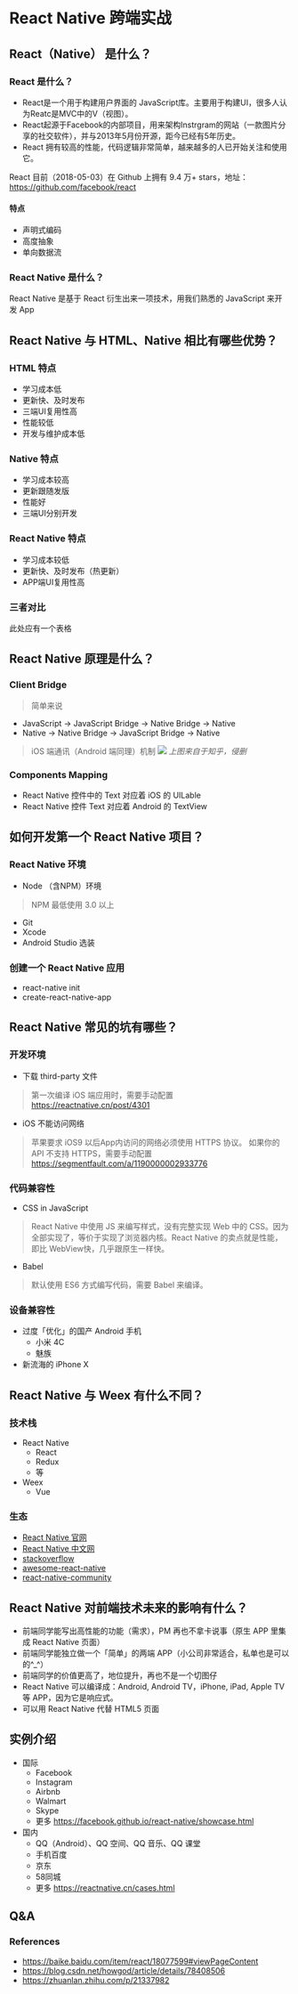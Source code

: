 # React Native 跨端实战

## React（Native） 是什么？
### React 是什么？
- React是一个用于构建用户界面的 JavaScript库。主要用于构建UI，很多人认为Reatc是MVC中的V（视图）。
- React起源于Facebook的内部项目，用来架构Instrgram的网站（一款图片分享的社交软件），并与2013年5月份开源，距今已经有5年历史。
- React 拥有较高的性能，代码逻辑非常简单，越来越多的人已开始关注和使用它。

React 目前（2018-05-03）在 Github 上拥有 9.4 万+ stars，地址： https://github.com/facebook/react

#### 特点
- 声明式编码
- 高度抽象
- 单向数据流

### React Native 是什么？
React Native 是基于 React 衍生出来一项技术，用我们熟悉的 JavaScript 来开发 App

## React Native 与 HTML、Native 相比有哪些优势？
### HTML 特点
- 学习成本低
- 更新快、及时发布
- 三端UI复用性高
- 性能较低
- 开发与维护成本低

### Native 特点
- 学习成本较高
- 更新跟随发版
- 性能好
- 三端UI分别开发

### React Native 特点
- 学习成本较低
- 更新快、及时发布（热更新）
- APP端UI复用性高

### 三者对比
此处应有一个表格

## React Native 原理是什么？
### Client Bridge
> 简单来说
- JavaScript -> JavaScript Bridge -> Native Bridge -> Native
- Native -> Native Bridge -> JavaScript Bridge -> Native

> iOS 端通讯（Android 端同理）机制
![](https://pic2.zhimg.com/80/v2-62ee0b22a5dcc4e68ae4dd5a07f9614a_hd.jpg)
_上图来自于知乎，侵删_

### Components Mapping
- React Native 控件中的 Text 对应着 iOS 的 UILable
- React Native 控件 Text 对应着 Android 的 TextView

## 如何开发第一个 React Native 项目？ 
### React Native 环境
- Node （含NPM）环境
> NPM 最低使用 3.0 以上
- Git
- Xcode
- Android Studio 选装

### 创建一个 React Native 应用
- react-native init
- create-react-native-app

## React Native 常见的坑有哪些？
### 开发环境
- 下载 third-party 文件
> 第一次编译 iOS 端应用时，需要手动配置 https://reactnative.cn/post/4301

- iOS 不能访问网络
> 苹果要求 iOS9 以后App内访问的网络必须使用 HTTPS 协议。 如果你的 API 不支持 HTTPS，需要手动配置 https://segmentfault.com/a/1190000002933776

### 代码兼容性
- CSS in JavaScript
> React Native 中使用 JS 来编写样式，没有完整实现 Web 中的 CSS。因为全部实现了，等价于实现了浏览器内核。React Native 的卖点就是性能，即比 WebView快，几乎跟原生一样快。
- Babel
> 默认使用 ES6 方式编写代码，需要 Babel 来编译。

### 设备兼容性
- 过度「优化」的国产 Android 手机
  - 小米 4C
  - 魅族
- 新流海的 iPhone X 

## React Native 与 Weex 有什么不同？
### 技术栈
- React Native
  - React
  - Redux
  - 等
- Weex
  - Vue
 
### 生态
- [React Native 官网](http://facebook.github.io/react-native/)
- [React Native 中文网](https://reactnative.cn/)
- [stackoverflow](https://stackoverflow.com/questions/tagged/react-native)
- [awesome-react-native](https://github.com/jondot/awesome-react-native)
- [react-native-community](https://github.com/ericvicenti/react-native-community)

## React Native 对前端技术未来的影响有什么？
- 前端同学能写出高性能的功能（需求），PM 再也不拿卡说事（原生 APP 里集成 React Native 页面）
- 前端同学能独立做一个「简单」的两端 APP（小公司非常适合，私单也是可以的^_^）
- 前端同学的价值更高了，地位提升，再也不是一个切图仔
- React Native 可以编译成：Android, Android TV，iPhone, iPad, Apple TV 等 APP，因为它是响应式。
- 可以用 React Native 代替 HTML5 页面

## 实例介绍
- 国际
  - Facebook
  - Instagram
  - Airbnb
  - Walmart
  - Skype
  - 更多 https://facebook.github.io/react-native/showcase.html
- 国内
  - QQ（Android）、QQ 空间、QQ 音乐、QQ 课堂
  - 手机百度
  - 京东
  - 58同城
  - 更多 https://reactnative.cn/cases.html

## Q&A

### References
 - https://baike.baidu.com/item/react/18077599#viewPageContent
 - https://blog.csdn.net/howgod/article/details/78408506
 - https://zhuanlan.zhihu.com/p/21337982
